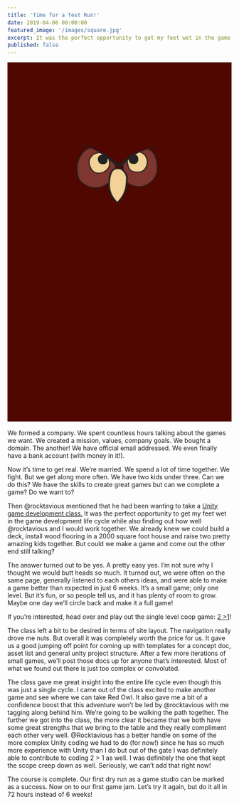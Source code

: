 ```yaml
---
title: 'Time for a Test Run!'
date: 2019-04-06 00:00:00
featured_image: '/images/square.jpg'
excerpt: It was the perfect opportunity to get my feet wet in the game development life cycle while also finding out how well @rocktavious and I would work together.
published: false
---
```


![](/images/sidebar.jpg)

We formed a company.  We spent countless hours talking about the games we want.  We created a mission, values, company goals.  We bought a domain.  The another!  We have official email addressed.  We even finally have a bank account (with money in it!).

Now it’s time to get real.  We’re married.  We spend a lot of time together.  We fight.  But we get along more often.  We have two kids under three.  Can we do this?  We have the skills to create great games but can we complete a game?  Do we want to?

Then @rocktavious mentioned that he had been wanting to take a [Unity game development class.](https://unity.com/learn/unity-usc-games-unlocked)  It was the perfect opportunity to get my feet wet in the game development life cycle while also finding out how well @rocktavious and I would work together.  We already knew we could build a deck, install wood flooring in a 2000 square foot house and raise two pretty amazing kids together.  But could we make a game and come out the other end still talking?

The answer turned out to be yes.  A pretty easy yes.  I’m not sure why I thought we would butt heads so much.  It turned out, we were often on the same page, generally listened to each others ideas, and were able to make a game better than expected in just 6 weeks.  It’s a small game; only one level.  But it’s fun, or so people tell us, and it has plenty of room to grow.  Maybe one day we’ll circle back and make it a full game!

If you’re interested, head over and play out the single level coop game: [2 >1](https://redowlgames.itch.io/2gt1)!

The class left a bit to be desired in terms of site layout.  The navigation really drove me nuts.  But overall it was completely worth the price for us.  It gave us a good jumping off point for coming up with templates for a concept doc, asset list and general unity project structure.  After a few more iterations of small games, we’ll post those docs up for anyone that’s interested.  Most of what we found out there is just too complex or convoluted.  

The class gave me great insight into the entire life cycle even though this was just a single cycle.  I came out of the class excited to make another game and see where we can take Red Owl.  It also gave me a bit of a confidence boost that this adventure won’t be led by @rocktavious with me tagging along behind him.  We’re going to be walking the path together.  The further we got into the class, the more clear it became that we both have some great strengths that we bring to the table and they really compliment each other very well.  @Rocktavious has a better handle on some of the more complex Unity coding we had to do (for now!) since he has so much more experience with Unity than I do but out of the gate I was definitely able to contribute to coding 2 > 1 as well.  I was definitely the one that kept the scope creep down as well.  Seriously, we can’t add that right now!

The course is complete.  Our first dry run as a game studio can be marked as a success.  Now on to our first game jam.  Let’s try it again, but do it all in 72 hours instead of 6 weeks!
